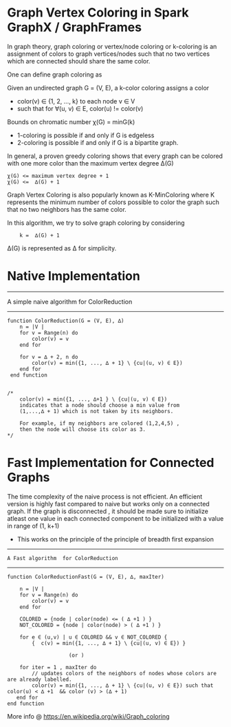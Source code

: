 # Graph Vertex Coloring in Spark GraphX / GraphFrames
In graph theory, graph coloring or vertex/node coloring or k-coloring is an assignment of colors to graph vertices/nodes such that no two vertices which are connected should share the same color.

One can define graph coloring as

 Given an undirected graph G = (V, E), a k-color coloring assigns a color
   - color(v) ∈ {1, 2, ..., k} to each node v ∈ V
   - such that for ∀(u, v) ∈ E,  color(u) != color(v)

Bounds on chromatic number  χ(G) = minG(k)

  - 1-coloring is possible if and only if G is edgeless
  - 2-coloring is possible if and only if G is a bipartite graph.
 
 In general, a proven greedy coloring shows that every graph can be colored with one more color than the maximum vertex degree ∆(G)

    χ(G) <= maximum vertex degree + 1
    χ(G) <=  ∆(G) + 1

Graph Vertex Coloring is also popularly known as K-MinColoring where K represents the minimum number of colors possible to color the graph such that no two neighbors has the same color.

In this algorithm, we try to solve graph coloring by considering
    
        k =  ∆(G) + 1

   ∆(G) is represented as ∆ for simplicity.
   
 # Native Implementation
 *******************************************
 A simple naive algorithm  for ColorReduction
 *******************************************

    function ColorReduction(G = (V, E), ∆)
        n = |V |
        for v = Range(n) do
            color(v) = v
        end for
        
        for v = ∆ + 2, n do
            color(v) = min({1, ..., ∆ + 1} \ {cu|(u, v) ∈ E})
        end for
     end function


    /*    
        color(v) = min({1, ..., ∆+1 } \ {cu|(u, v) ∈ E}) 
        indicates that a node should choose a min value from  
        (1,...,∆ + 1) which is not taken by its neighbors.
        
        For example, if my neighbors are colored (1,2,4,5) , 
        then the node will choose its color as 3.
    */
    

# Fast Implementation for Connected Graphs
The time complexity of the naive process is not efficient. An efficient version is highly fast compared to naive but works only on a connected graph. If the graph is disconnected , it should be made sure to initialize atleast one value in each connected component to  be initialized with  a value in range of (1, k+1)

  * This works on the principle of the principle of breadth first expansion
  ********************************************
    A Fast algorithm  for ColorReduction
  *******************************************
    function ColorReductionFast(G = (V, E), ∆, maxIter)
        
        n = |V |
        for v = Range(n) do
            color(v) = v
        end for

        COLORED = {node | color(node) <= ( ∆ +1 ) } 
        NOT_COLORED = {node | color(node) > ( ∆ +1 ) } 
        
        for e ∈ (u,v) | u ∈ COLORED && v ∈ NOT_COLORED {
            {  c(v) = min({1, ..., ∆ + 1} \ {cu|(u, v) ∈ E}) }

                        (or )

        for iter = 1 , maxIter do
            // updates colors of the neighbors of nodes whose colors are are already labelled.
            color(v) = min({1, ..., ∆ + 1} \ {cu|(u, v) ∈ E}) such that color(u) < ∆ +1  && color (v) > (∆ + 1)
       end for
    end function
    
More info @  https://en.wikipedia.org/wiki/Graph_coloring

